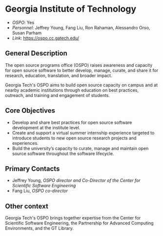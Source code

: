# Georgia Institute of Technology

- *OSPO*: Yes
- *Personnel*: Jeffrey Young, Fang Liu, Ron Rahaman, Alessandro Orso, Susan Parham
- *Link*: https://ospo.cc.gatech.edu/

##  General Description

The open source programs office (OSPO) raises awareness and capacity for open source software to better develop, manage, curate, and share it for research, education, translation, and broader impact.

Georgia Tech's OSPO aims to build open source capacity on campus and at nearby academic institutions through education on best practices, outreach, and training and engagement of students.

## Core Objectives

- Develop and share best practices for open source software development at the institute level.
- Create and support a virtual summer internship experience targeted to introduce students to new open source research projects and experiences.
- Build the university’s capacity to curate, manage and maintain open source software throughout the software lifecycle.

## Primary Contacts

- Jeffrey Young, *OSPO director and Co-Director of the Center for Scientific Software Engineering*
- Fang Liu, *OSPO co-director*

## Other context

Georgia Tech's OSPO brings together expertise from the Center for Scientific Software Engineering, the Partnership for Advanced Computing Environments, and the GT Library.
